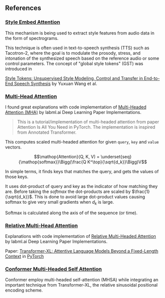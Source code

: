 ## References

### [Style Embed Attention](style_embed_attention.md)
This mechanism is being used to extract style features from audio data in the form of spectrograms.

This technique is often used in text-to-speech synthesis (TTS) such as Tacotron-2, where the goal is to modulate the prosody, stress, and intonation of the synthesized speech based on the reference audio or some control parameters. The concept of "global style tokens" (GST) was introduced in 

[Style Tokens: Unsupervised Style Modeling, Control and Transfer in End-to-End Speech Synthesis](https://arxiv.org/abs/1803.09017) by Yuxuan Wang et al.

### [Multi-Head Attention](multi_head_attention.md)

I found great explanations with code implementation of [Multi-Headed Attention (MHA)](https://nn.labml.ai/transformers/mha.html) by labml.ai Deep Learning Paper Implementations.

> This is a tutorial/implementation of multi-headed attention from paper Attention Is All You Need in PyTorch. The implementation is inspired from Annotated Transformer.

This computes scaled multi-headed attention for given `query`, `key` and `value` vectors.

$$\mathop{Attention}(Q, K, V) = \underset{seq}{\mathop{softmax}}\Bigg(\frac{Q K^\top}{\sqrt{d_k}}\Bigg)V$$

In simple terms, it finds keys that matches the query, and gets the values of
    those keys.

It uses dot-product of query and key as the indicator of how matching they are.
Before taking the $softmax$ the dot-products are scaled by $\frac{1}{\sqrt{d_k}}$.
This is done to avoid large dot-product values causing softmax to
give very small gradients when $d_k$ is large.

Softmax is calculated along the axis of of the sequence (or time).

### [Relative Multi-Head Attention](relative_multi_head_attention.md)

Explanations with code implementation of [Relative Multi-Headed Attention](https://nn.labml.ai/transformers/xl/relative_mha.html) by labml.ai Deep Learning Paper Implementations.

Paper: [Transformer-XL: Attentive Language Models Beyond a Fixed-Length Context](https://papers.labml.ai/paper/1901.02860)
in [PyTorch](https://pytorch.org)


### [Conformer Multi-Headed Self Attention](conformer_multi_headed_self_attention.md)

Conformer employ multi-headed self-attention (MHSA) while integrating an important technique from Transformer-XL,
the relative sinusoidal positional encoding scheme.
